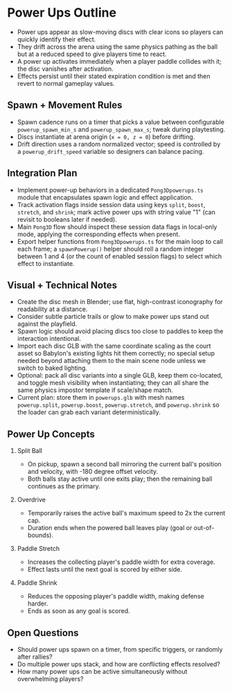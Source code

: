 Power Ups Outline
=================

- Power ups appear as slow-moving discs with clear icons so players can quickly identify their effect.
- They drift across the arena using the same physics pathing as the ball but at a reduced speed to give players time to react.
- A power up activates immediately when a player paddle collides with it; the disc vanishes after activation.
- Effects persist until their stated expiration condition is met and then revert to normal gameplay values.

Spawn + Movement Rules
----------------------
- Spawn cadence runs on a timer that picks a value between configurable `powerup_spawn_min_s` and `powerup_spawn_max_s`; tweak during playtesting.
- Discs instantiate at arena origin (`x = 0, z = 0`) before drifting.
- Drift direction uses a random normalized vector; speed is controlled by a `powerup_drift_speed` variable so designers can balance pacing.

Integration Plan
----------------
- Implement power-up behaviors in a dedicated `Pong3Dpowerups.ts` module that encapsulates spawn logic and effect application.
- Track activation flags inside session data using keys `split`, `boost`, `stretch`, and `shrink`; mark active power ups with string value "1" (can revisit to booleans later if needed).
- Main `Pong3D` flow should inspect these session data flags in local-only mode, applying the corresponding effects when present.
- Export helper functions from `Pong3Dpowerups.ts` for the main loop to call each frame; a `spawnPowerup()` helper should roll a random integer between 1 and 4 (or the count of enabled session flags) to select which effect to instantiate.

Visual + Technical Notes
------------------------
- Create the disc mesh in Blender; use flat, high-contrast iconography for readability at a distance.
- Consider subtle particle trails or glow to make power ups stand out against the playfield.
- Spawn logic should avoid placing discs too close to paddles to keep the interaction intentional.
- Import each disc GLB with the same coordinate scaling as the court asset so Babylon's existing lights hit them correctly; no special setup needed beyond attaching them to the main scene node unless we switch to baked lighting.
- Optional: pack all disc variants into a single GLB, keep them co-located, and toggle mesh visibility when instantiating; they can all share the same physics impostor template if scale/shape match.
- Current plan: store them in `powerups.glb` with mesh names `powerup.split`, `powerup.boost`, `powerup.stretch`, and `powerup.shrink` so the loader can grab each variant deterministically.

Power Up Concepts
-----------------
1. Split Ball
   - On pickup, spawn a second ball mirroring the current ball's position and velocity, with -180 degree offset velocity.
   - Both balls stay active until one exits play; then the remaining ball continues as the primary.

2. Overdrive
   - Temporarily raises the active ball's maximum speed to 2x the current cap.
   - Duration ends when the powered ball leaves play (goal or out-of-bounds).

3. Paddle Stretch
   - Increases the collecting player's paddle width for extra coverage.
   - Effect lasts until the next goal is scored by either side.

4. Paddle Shrink
   - Reduces the opposing player's paddle width, making defense harder.
   - Ends as soon as any goal is scored.

Open Questions
-------------
- Should power ups spawn on a timer, from specific triggers, or randomly after rallies?
- Do multiple power ups stack, and how are conflicting effects resolved?
- How many power ups can be active simultaneously without overwhelming players?

